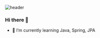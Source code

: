 ![header](https://capsule-render.vercel.app/api?type=Cylinder&text=whereisrmsqhs)

### Hi there 👋

- 🌱 I’m currently learning Java, Spring, JPA

<!--
**whereisrmsqhs/whereisrmsqhs** is a ✨ _special_ ✨ repository because its `README.md` (this file) appears on your GitHub profile.

Here are some ideas to get you started:

- 🔭 I’m currently working on ...
- 🌱 I’m currently learning ...
- 👯 I’m looking to collaborate on ...
- 🤔 I’m looking for help with ...
- 💬 Ask me about ...
- 📫 How to reach me: ...
- 😄 Pronouns: ...
- ⚡ Fun fact: ...
-->
